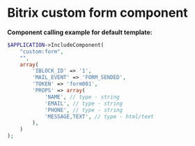 # Bitrix custom form component

__Component calling example for default template:__
```php
$APPLICATION->IncludeComponent(
    "custom:form",
    "",
    array(
        'IBLOCK_ID' => '1',
        'MAIL_EVENT' => 'FORM_SENDED',
        'TOKEN' => 'form001',
        'PROPS' => array(
            'NAME', // type - string
            'EMAIL', // type - string
            'PHONE', // type - string
            'MESSAGE,TEXT', // type - html/text
        ),
    )
);
```

